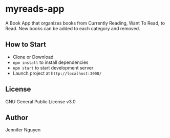 # myreads-app
A Book App that organizes books from Currently Reading, Want To Read, to Read. New books can be added to each category and removed.

## How to Start
- Clone or Download
- `npm install` to install dependencies
- `npm start` to start development server
- Launch project at `http://localhost:3000/`

## License
GNU General Public License v3.0

## Author
Jennifer Nguyen